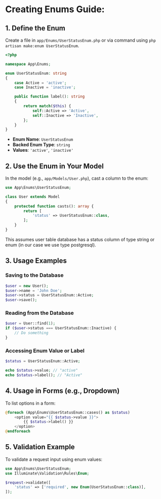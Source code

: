 # Creating Enums Guide:

## 1. Define the Enum

Create a file in `app/Enums/UserStatusEnum.php` or via command using `php artisan make:enum UserStatusEnum`.

```php
<?php

namespace App\Enums;

enum UserStatusEnum: string
{
    case Active = 'active';
    case Inactive = 'inactive';

    public function label(): string
    {
        return match($this) {
            self::Active => 'Active',
            self::Inactive => 'Inactive',
        };
    }
}
```

- **Enum Name**: `UserStatusEnum`
- **Backed Enum Type**: `string`
- **Values**: `'active'`, `'inactive'`

## 2. Use the Enum in Your Model

In the model (e.g., `app/Models/User.php`), cast a column to the enum:

```php
use App\Enums\UserStatusEnum;

class User extends Model
{
    protected function casts(): array {
        return [
            'status' => UserStatusEnum::class,
        ];
    }
}
```

This assumes user table database has a status column of type string or enum (in our case we use type postgresql).

## 3. Usage Examples

### Saving to the Database

```php
$user = new User();
$user->name = 'John Doe';
$user->status = UserStatusEnum::Active;
$user->save();
```

### Reading from the Database

```php
$user = User::find(1);
if ($user->status === UserStatusEnum::Inactive) {
    // Do something
}
```

### Accessing Enum Value or Label

```php
$status = UserStatusEnum::Active;

echo $status->value; // "active"
echo $status->label(); // "Active"
```

## 4. Usage in Forms (e.g., Dropdown)

To list options in a form:

```php
@foreach (App\Enums\UserStatusEnum::cases() as $status)
    <option value="{{ $status->value }}">
        {{ $status->label() }}
    </option>
@endforeach
```

## 5. Validation Example

To validate a request input using enum values:

```php
use App\Enums\UserStatusEnum;
use Illuminate\Validation\Rules\Enum;

$request->validate([
    'status' => ['required', new Enum(UserStatusEnum::class)],
]);
```
